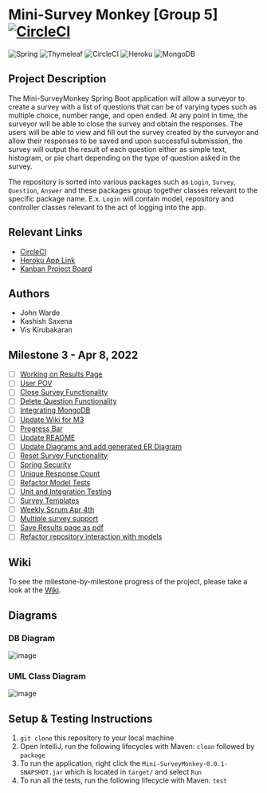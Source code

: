 # Mini-Survey Monkey [Group 5] [![CircleCI](https://circleci.com/gh/Imcool4789/Mini-SurveyMonkey/tree/master.svg?style=svg)](https://circleci.com/gh/Imcool4789/Mini-SurveyMonkey/tree/master)

![Spring](https://img.shields.io/badge/spring-%236DB33F.svg?style=for-the-badge&logo=spring&logoColor=white)
![Thymeleaf](https://img.shields.io/badge/Thymeleaf-%23005C0F.svg?style=for-the-badge&logo=Thymeleaf&logoColor=white)
![CircleCI](https://img.shields.io/badge/circle%20ci-%23161616.svg?style=for-the-badge&logo=circleci&logoColor=white)
![Heroku](https://img.shields.io/badge/heroku-%23430098.svg?style=for-the-badge&logo=heroku&logoColor=white)
![MongoDB](https://img.shields.io/badge/MongoDB-%234ea94b.svg?style=for-the-badge&logo=mongodb&logoColor=white)

## Project Description

The Mini-SurveyMonkey Spring Boot application will allow a surveyor to create a survey with a list of questions that can be of varying types such as multiple choice, number range, and open ended. At any point in time, the surveyor will be able to close the survey and obtain the responses. The users will be able to view and fill out the survey created by the surveyor and allow their responses to be saved and upon successful submission, the survey will output the result of each question either as simple text, histogram, or pie chart depending on the type of question asked in the survey.

The repository is sorted into various packages such as `Login`, `Survey`, `Question`, `Answer` and these packages group together classes relevant to the specific package name. E.x. `Login` will contain model, repository and controller classes relevant to the act of logging into the app.

## Relevant Links

- [CircleCI](https://circleci.com/gh/Imcool4789/Mini-SurveyMonkey/tree/master)
- [Heroku App Link](https://minisurveymonkey.herokuapp.com/)
- [Kanban Project Board](https://github.com/Imcool4789/Mini-SurveyMonkey/projects/1)

## Authors

- John Warde
- Kashish Saxena
- Vis Kirubakaran

## Milestone 3 - Apr 8, 2022
- [ ] [Working on Results Page](https://github.com/Imcool4789/Mini-SurveyMonkey/issues/10)
- [ ] [User POV](https://github.com/Imcool4789/Mini-SurveyMonkey/issues/49)
- [ ] [Close Survey Functionality](https://github.com/Imcool4789/Mini-SurveyMonkey/issues/59)
- [ ] [Delete Question Functionality](https://github.com/Imcool4789/Mini-SurveyMonkey/issues/60)
- [ ] [Integrating MongoDB](https://github.com/Imcool4789/Mini-SurveyMonkey/issues/67)
- [ ] [Update Wiki for M3](https://github.com/Imcool4789/Mini-SurveyMonkey/issues/74)
- [ ] [Progress Bar](https://github.com/Imcool4789/Mini-SurveyMonkey/issues/80)
- [ ] [Update README](https://github.com/Imcool4789/Mini-SurveyMonkey/issues/81)
- [ ] [Update Diagrams and add generated ER Diagram](https://github.com/Imcool4789/Mini-SurveyMonkey/issues/82)
- [ ] [Reset Survey Functionality](https://github.com/Imcool4789/Mini-SurveyMonkey/issues/83)
- [ ] [Spring Security](https://github.com/Imcool4789/Mini-SurveyMonkey/issues/84)
- [ ] [Unique Response Count](https://github.com/Imcool4789/Mini-SurveyMonkey/issues/85)
- [ ] [Refactor Model Tests](https://github.com/Imcool4789/Mini-SurveyMonkey/issues/87)
- [ ] [Unit and Integration Testing](https://github.com/Imcool4789/Mini-SurveyMonkey/issues/88)
- [ ] [Survey Templates](https://github.com/Imcool4789/Mini-SurveyMonkey/issues/89)
- [ ] [Weekly Scrum Apr 4th](https://github.com/Imcool4789/Mini-SurveyMonkey/issues/90)
- [ ] [Multiple survey support](https://github.com/Imcool4789/Mini-SurveyMonkey/issues/91)
- [ ] [Save Results page as pdf](https://github.com/Imcool4789/Mini-SurveyMonkey/issues/92)
- [ ] [Refactor repository interaction with models](https://github.com/Imcool4789/Mini-SurveyMonkey/issues/93)

## Wiki
To see the milestone-by-milestone progress of the project, please take a look at the [Wiki](https://github.com/Imcool4789/Mini-SurveyMonkey/wiki).

## Diagrams

### DB Diagram
![image](https://github.com/Imcool4789/Mini-SurveyMonkey/blob/master/diagrams/Group5_DB_Diagram_John_Warde.png)

### UML Class Diagram
![image](https://github.com/Imcool4789/Mini-SurveyMonkey/blob/master/diagrams/Group5_Class_UML_Vis_Kirubakaran.png)


## Setup & Testing Instructions
1.  `git clone` this repository to your local machine
2.  Open IntelliJ, run the following lifecycles with Maven: `clean` followed by `package`
3.  To run the application, right click the `Mini-SurveyMonkey-0.0.1-SNAPSHOT.jar` which is located in `target/` and select `Run`
4.  To run all the tests, run the following lifecycle with Maven: `test`
